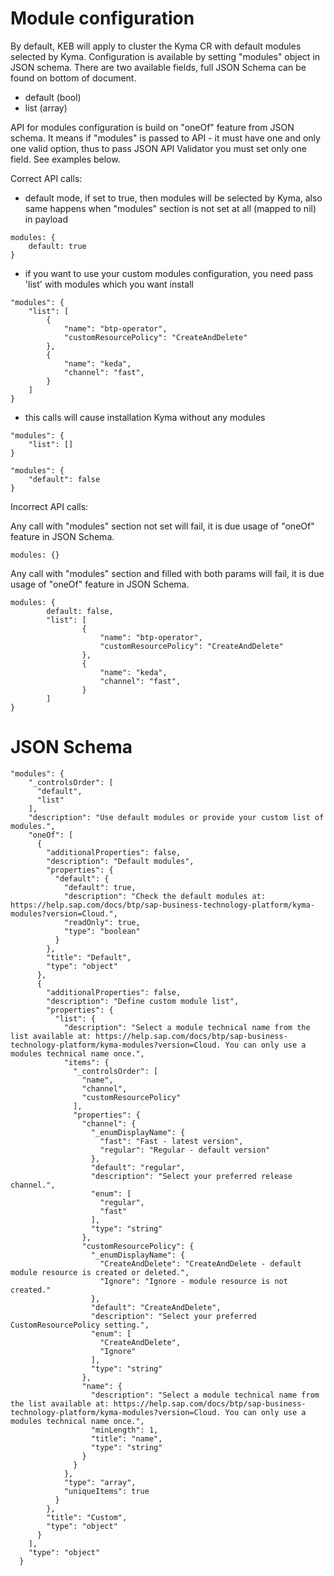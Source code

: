 # Module configuration

By default, KEB will apply to cluster the Kyma CR with default modules selected by Kyma.
Configuration is available by setting "modules" object in JSON schema.
There are two available fields, full JSON Schema can be found on bottom of document.
- default (bool)
- list (array)

API for modules configuration is build on "oneOf" feature from JSON schema. It means if "modules" is passed to API - it must have one and only one valid option, thus to pass JSON API Validator you must set only one field. See examples below.

Correct API calls:

- default mode, if set to true, then modules will be selected by Kyma, also same happens when "modules" section is not set at all (mapped to nil) in payload

```
modules: {
    default: true
}
```

- if you want to use your custom modules configuration, you need pass 'list' with modules which you want install

```
"modules": {
    "list": [
        {
            "name": "btp-operator",
            "customResourcePolicy": "CreateAndDelete"
        },
        {
            "name": "keda",
            "channel": "fast",
        }
    ]
}
```

- this calls will cause installation Kyma without any modules

```
"modules": {
    "list": []
}
```

```
"modules": {
    "default": false
}
```

Incorrect API calls:

Any call with "modules" section not set will fail, it is due usage of "oneOf" feature in JSON Schema.

```
modules: {}
```

Any call with "modules" section and filled with both params will fail, it is due usage of "oneOf" feature in JSON Schema.

```
modules: {
        default: false,
        "list": [
                {
                    "name": "btp-operator",
                    "customResourcePolicy": "CreateAndDelete"
                },
                {
                    "name": "keda",
                    "channel": "fast",
                }
        ]
}
```

# JSON Schema

```
"modules": {
    "_controlsOrder": [
      "default",
      "list"
    ],
    "description": "Use default modules or provide your custom list of modules.",
    "oneOf": [
      {
        "additionalProperties": false,
        "description": "Default modules",
        "properties": {
          "default": {
            "default": true,
            "description": "Check the default modules at: https://help.sap.com/docs/btp/sap-business-technology-platform/kyma-modules?version=Cloud.",
            "readOnly": true,
            "type": "boolean"
          }
        },
        "title": "Default",
        "type": "object"
      },
      {
        "additionalProperties": false,
        "description": "Define custom module list",
        "properties": {
          "list": {
            "description": "Select a module technical name from the list available at: https://help.sap.com/docs/btp/sap-business-technology-platform/kyma-modules?version=Cloud. You can only use a modules technical name once.",
            "items": {
              "_controlsOrder": [
                "name",
                "channel",
                "customResourcePolicy"
              ],
              "properties": {
                "channel": {
                  "_enumDisplayName": {
                    "fast": "Fast - latest version",
                    "regular": "Regular - default version"
                  },
                  "default": "regular",
                  "description": "Select your preferred release channel.",
                  "enum": [
                    "regular",
                    "fast"
                  ],
                  "type": "string"
                },
                "customResourcePolicy": {
                  "_enumDisplayName": {
                    "CreateAndDelete": "CreateAndDelete - default module resource is created or deleted.",
                    "Ignore": "Ignore - module resource is not created."
                  },
                  "default": "CreateAndDelete",
                  "description": "Select your preferred CustomResourcePolicy setting.",
                  "enum": [
                    "CreateAndDelete",
                    "Ignore"
                  ],
                  "type": "string"
                },
                "name": {
                  "description": "Select a module technical name from the list available at: https://help.sap.com/docs/btp/sap-business-technology-platform/kyma-modules?version=Cloud. You can only use a modules technical name once.",
                  "minLength": 1,
                  "title": "name",
                  "type": "string"
                }
              }
            },
            "type": "array",
            "uniqueItems": true
          }
        },
        "title": "Custom",
        "type": "object"
      }
    ],
    "type": "object"
  }
```